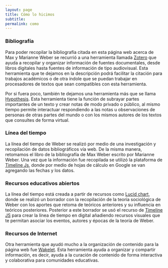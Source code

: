 ```yaml
---
layout: page
title: Cómo lo hicimos
subtitle: 
permalink: como
---
```


### Bibliografía
Para poder recopilar la bibliografía citada en esta página web acerca de Max y Marianne Weber se recurrió a una herramienta llamada [Zotero](https://www.zotero.org/) que ayuda a recopilar y organizar información de fuentes documentales, desde libros digitales hasta fuentes de información de tipo audiovisual. Esta herramienta que te dejamos en la descripción podrá facilitar la citación para trabajos académicos o de otra índole que se puedan trabajar en procesadores de textos que sean compatibles con esta herramienta. 

Por si fuera poco, también te dejamos una herramienta más que se llama [Hypothesis](https://web.hypothes.is/). Esta herramienta tiene la función de subrayar partes importantes de un texto y crear notas de modo privado o público, al mismo tiempo permite interactuar respondiendo a las notas u observaciones de personas de otras partes del mundo o con los mismos autores de los textos que consultes de forma virtual.

### Línea del tiempo
La línea del tiempo de Weber se realizó por medio de una investigación y recopilación de datos bibliográficos vía web. De la misma manera, retomamos el libro de la bibliografía de Max Weber escrito por Marianne Weber. Una vez que la información fue recopilada se utilizó la plataforma de [Timeline Js](https://timeline.knightlab.com/), donde por medio de hojas de cálculo en Google se van agregando las fechas y los datos.

### Recursos educativos abiertos
La línea del tiempo está creada a partir de recursos como [Lucid chart](https://www.lucidchart.com/pages/), donde se realizó un borrador con la recopilación de la teoría sociológica de Weber con los aportes que retoma de teóricos anteriores y su influencia en teóricos posteriores. Posterior a este borrador se usó el recurso de [Timeline JS](https://timeline.knightlab.com/) para crear la línea de tiempo en digital añadiendo recursos visuales que te permitan asociar los eventos, autores y épocas de la teoría de Weber.

### Recursos de Internet
Otra herramienta que ayudó mucho a la organización de contenido para la página web fue [Wakelet](https://wakelet.com/). Esta herramienta ayuda a organizar y compartir información, es decir, ayuda a la curación de contenido de forma interactiva y colaborativa para comunidades educativas.
